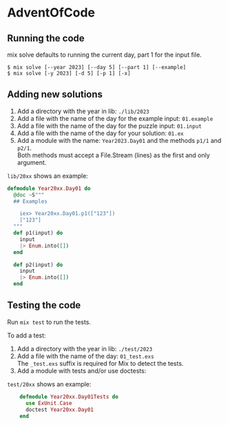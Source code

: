 # AdventOfCode

## Running the code
mix solve defaults to running the current day, part 1 for the input file.

```
$ mix solve [--year 2023] [--day 5] [--part 1] [--example]
$ mix solve [-y 2023] [-d 5] [-p 1] [-x]
```

## Adding new solutions
1. Add a directory with the year in lib: `./lib/2023`
2. Add a file with the name of the day for the example input: `01.example`
3. Add a file with the name of the day for the puzzle input: `01.input`
4. Add a file with the name of the day for your solution: `01.ex`
5. Add a module with the name: `Year2023.Day01` and the methods `p1/1` and `p2/1`.  
   Both methods must accept a File.Stream (lines) as the first and only argument. 

`lib/20xx` shows an example:
```elixir
defmodule Year20xx.Day01 do
  @doc ~S"""
  ## Examples

    iex> Year20xx.Day01.p1(["123"])
    ["123"]
  """
  def p1(input) do
    input
    |> Enum.into([])
  end

  def p2(input) do
    input
    |> Enum.into([])
  end
```

## Testing the code
Run `mix test` to run the tests.

To add a test:

1. Add a directory with the year in lib: `./test/2023`
2. Add a file with the name of the day: `01_test.exs`  
   The `_test.exs` suffix is required for Mix to detect the tests.
3. Add a module with tests and/or use doctests:  

`test/20xx` shows an example:
```elixir
    defmodule Year20xx.Day01Tests do
      use ExUnit.Case
      doctest Year20xx.Day01
    end
```

